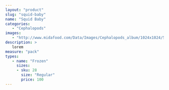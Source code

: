 ```yaml
---
layout: "product"
slug: "squid-baby"
name: "Squid Baby"
categories:
   - "Cephalopods"
images:
   - "http://www.midafood.com/Data/Images/Cephalopods_album/1024x1024/54acdb77e60ec196.jpg"
description: >
   lorem
measure: "pack"
types: 
   - name: "Frozen"
     sizes: 
     - sku: 28
       size: "Regular"
       price: 100
---
```

